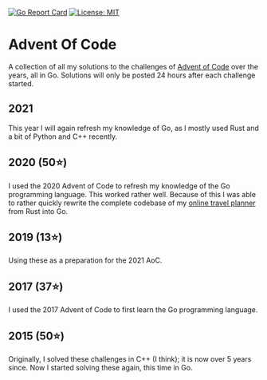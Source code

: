 [![Go Report Card](https://goreportcard.com/badge/github.com/qkniep/advent-of-code)](https://goreportcard.com/report/github.com/qkniep/advent-of-code)
[![License: MIT](https://img.shields.io/github/license/qkniep/advent-of-code)](LICENSE)

# Advent Of Code

A collection of all my solutions to the challenges of [Advent of Code](https://adventofcode.com) over the years, all in Go.
Solutions will only be posted 24 hours after each challenge started.

## 2021
This year I will again refresh my knowledge of Go, as I mostly used Rust and a bit of Python and C++ recently.

## 2020 (50⭐)
I used the 2020 Advent of Code to refresh my knowledge of the Go programming language.
This worked rather well.
Because of this I was able to rather quickly rewrite the complete codebase of my [online travel planner](http://travelbetter.app) from Rust into Go.

## 2019 (13⭐)
Using these as a preparation for the 2021 AoC.

## 2017 (37⭐)
I used the 2017 Advent of Code to first learn the Go programming language.

## 2015 (50⭐)
Originally, I solved these challenges in C++ (I think); it is now over 5 years since.
Now I started solving these again, this time in Go.
